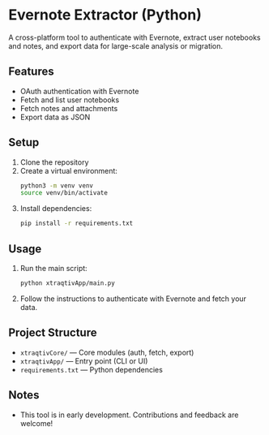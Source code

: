 # Evernote Extractor (Python)

A cross-platform tool to authenticate with Evernote, extract user notebooks and notes, and export data for large-scale analysis or migration.

## Features
- OAuth authentication with Evernote
- Fetch and list user notebooks
- Fetch notes and attachments
- Export data as JSON

## Setup

1. Clone the repository
2. Create a virtual environment:
   ```bash
   python3 -m venv venv
   source venv/bin/activate
   ```
3. Install dependencies:
   ```bash
   pip install -r requirements.txt
   ```

## Usage

1. Run the main script:
   ```bash
   python xtraqtivApp/main.py
   ```
2. Follow the instructions to authenticate with Evernote and fetch your data.

## Project Structure

- `xtraqtivCore/` — Core modules (auth, fetch, export)
- `xtraqtivApp/` — Entry point (CLI or UI)
- `requirements.txt` — Python dependencies

## Notes
- This tool is in early development. Contributions and feedback are welcome!
